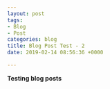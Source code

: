 ```yaml
---
layout: post
tags:
- Blog
- Post
categories: blog
title: Blog Post Test - 2
date: 2019-02-14 08:56:36 +0000

---
```

**Testing blog posts**